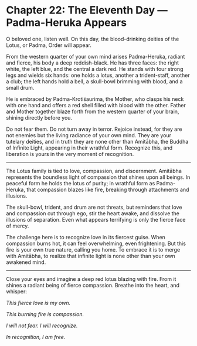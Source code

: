 # Chapter 22: The Eleventh Day — Padma-Heruka Appears

O beloved one, listen well. On this day, the blood-drinking deities of the Lotus, or Padma, Order will appear.

From the western quarter of your own mind arises Padma-Heruka, radiant and fierce, his body a deep reddish-black. He has three faces: the right white, the left blue, and the central a dark red. He stands with four strong legs and wields six hands: one holds a lotus, another a trident-staff, another a club; the left hands hold a bell, a skull-bowl brimming with blood, and a small drum.

He is embraced by Padma-Krotiśaurima, the Mother, who clasps his neck with one hand and offers a red shell filled with blood with the other. Father and Mother together blaze forth from the western quarter of your brain, shining directly before you.

Do not fear them. Do not turn away in terror. Rejoice instead, for they are not enemies but the living radiance of your own mind. They are your tutelary deities, and in truth they are none other than Amitābha, the Buddha of Infinite Light, appearing in their wrathful form. Recognize this, and liberation is yours in the very moment of recognition.

---

The Lotus family is tied to love, compassion, and discernment. Amitābha represents the boundless light of compassion that shines upon all beings. In peaceful form he holds the lotus of purity; in wrathful form as Padma-Heruka, that compassion blazes like fire, breaking through attachments and illusions.

The skull-bowl, trident, and drum are not threats, but reminders that love and compassion cut through ego, stir the heart awake, and dissolve the illusions of separation. Even what appears terrifying is only the fierce face of mercy.

The challenge here is to recognize love in its fiercest guise. When compassion burns hot, it can feel overwhelming, even frightening. But this fire is your own true nature, calling you home. To embrace it is to merge with Amitābha, to realize that infinite light is none other than your own awakened mind.

---

Close your eyes and imagine a deep red lotus blazing with fire. From it shines a radiant being of fierce compassion. Breathe into the heart, and whisper:

*This fierce love is my own.*

*This burning fire is compassion.*

*I will not fear. I will recognize.*

*In recognition, I am free.*
